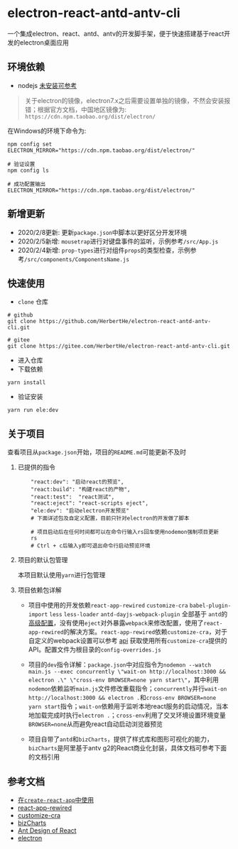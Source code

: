 # electron-react-antd-antv-cli

一个集成electron、react、antd、antv的开发脚手架，便于快速搭建基于react开发的electron桌面应用

## 环境依赖

* nodejs [未安装可参考](https://herberthe.gitee.io/2020/01/26/Nodejs%E5%AE%89%E8%A3%85%E8%8B%A5%E5%B9%B2%E9%97%AE%E9%A2%98%E9%81%BF%E5%9D%91/)

> 关于electron的镜像，electron7.x之后需要设置单独的镜像，不然会安装报错；根据官方文档，中国地区镜像为: `https://cdn.npm.taobao.org/dist/electron/`

在Windows的环境下命令为:

```shell
npm config set ELECTRON_MIRROR="https://cdn.npm.taobao.org/dist/electron/"

# 验证设置
npm config ls

# 成功配置输出
ELECTRON_MIRROR="https://cdn.npm.taobao.org/dist/electron/"
```

## 新增更新

* 2020/2/8更新: 更新`package.json`中脚本以更好区分开发环境
* 2020/2/5新增: `mousetrap`进行对键盘事件的监听，示例参考`/src/App.js`
* 2020/2/4新增: `prop-types`进行对组件`props`的类型检查，示例参考`/src/components/ComponentsName.js`

## 快速使用

* `clone` 仓库

```shell
# github
git clone https://github.com/HerbertHe/electron-react-antd-antv-cli.git

# gitee
git clone https://gitee.com/HerbertHe/electron-react-antd-antv-cli.git
```

* 进入仓库
* 下载依赖

```shell
yarn install
```

* 验证安装

```shell
yarn run ele:dev
```

## 关于项目

查看项目从`package.json`开始，项目的`README.md`可能更新不及时

1. 已提供的指令

    ```shell
        "react:dev": "启动react的预览",
        "react:build": "构建react的产物",
        "react:test":  "react测试",
        "react:eject": "react-scripts eject",
        "ele:dev": "启动electron开发预览"
        # 下面详述包及自定义配置，目前只针对electron的开发做了脚本
    ```

    ```shell
        # 项目启动后在任何时间都可以在命令行输入rs回车使用nodemon强制项目更新
        rs
        # Ctrl + c后输入y即可退出命令行启动预览环境
    ```

2. 项目的默认包管理

    本项目默认使用`yarn`进行包管理

3. 项目依赖包详解

    * 项目中使用的开发依赖`react-app-rewired` `customize-cra` `babel-plugin-import` `less` `less-loader` `antd-dayjs-webpack-plugin` 全部基于 `antd`的[高级配置](https://ant.design/docs/react/use-with-create-react-app-cn)，没有使用`eject`对外暴露`webpack`来修改配置，使用了`react-app-rewired`的解决方案。`react-app-rewired`依赖`customize-cra`，对于自定义的webpack设置可以参考 [api](https://github.com/arackaf/customize-cra/blob/master/api.md) 获取使用所有`customize-cra`提供的API。配置文件为根目录的`config-overrides.js`

    * 项目的`dev`指令详解：`package.json`中对应指令为`nodemon --watch main.js --exec concurrently \"wait-on http://localhost:3000 && electron .\" \"cross-env BROWSER=none yarn start\"`，其中利用`nodemon`依赖监听`main.js`文件修改重载指令；`concurrently`并行`wait-on http://localhost:3000 && electron .`和`cross-env BROWSER=none yarn start`指令；`wait-on`依赖用于监听本地react服务的启动情况，当本地加载完成时执行`electron .`；`cross-env`利用了交叉环境设置环境变量`BROWSER=none`从而避免react自动启动浏览器预览

    * 项目自带了`antd`和`bizCharts`，提供了样式库和图形可视化的能力，`bizCharts`是阿里基于antv g2的React商业化封装，具体文档可参考下面的文档引用

## 参考文档

* [在`create-react-app`中使用](https://ant.design/docs/react/use-with-create-react-app-cn)
* [react-app-rewired](https://github.com/timarney/react-app-rewired#alternatives)
* [customize-cra](https://github.com/arackaf/customize-cra)
* [bizCharts](https://bizcharts.net/index)
* [Ant Design of React](https://ant.design/docs/react/introduce-cn)
* [electron](https://www.electronjs.org/docs)
